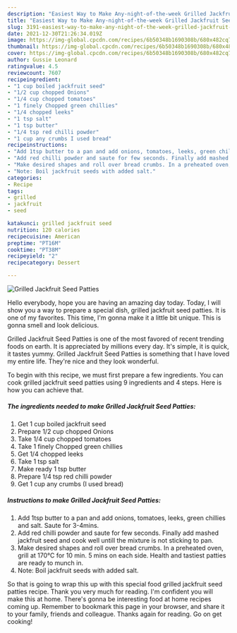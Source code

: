 ```yaml
---
description: "Easiest Way to Make Any-night-of-the-week Grilled Jackfruit Seed Patties"
title: "Easiest Way to Make Any-night-of-the-week Grilled Jackfruit Seed Patties"
slug: 3191-easiest-way-to-make-any-night-of-the-week-grilled-jackfruit-seed-patties
date: 2021-12-30T21:26:34.019Z
image: https://img-global.cpcdn.com/recipes/6b50348b1690308b/680x482cq70/grilled-jackfruit-seed-patties-recipe-main-photo.jpg
thumbnail: https://img-global.cpcdn.com/recipes/6b50348b1690308b/680x482cq70/grilled-jackfruit-seed-patties-recipe-main-photo.jpg
cover: https://img-global.cpcdn.com/recipes/6b50348b1690308b/680x482cq70/grilled-jackfruit-seed-patties-recipe-main-photo.jpg
author: Gussie Leonard
ratingvalue: 4.5
reviewcount: 7607
recipeingredient:
- "1 cup boiled jackfruit seed"
- "1/2 cup chopped Onions"
- "1/4 cup chopped tomatoes"
- "1 finely Chopped green chillies"
- "1/4 chopped leeks"
- "1 tsp salt"
- "1 tsp butter"
- "1/4 tsp red chilli powder"
- "1 cup any crumbs I used bread"
recipeinstructions:
- "Add 1tsp butter to a pan and add onions, tomatoes, leeks, green chillies and salt. Saute for 3-4mins."
- "Add red chilli powder and saute for few seconds. Finally add mashed jackfruit seed and cook well untill the mixture is not sticking to pan."
- "Make desired shapes and roll over bread crumbs. In a preheated oven, grill at 170°C for 10 min. 5 mins on each side. Health and tastiest patties are ready to munch in."
- "Note: Boil jackfruit seeds with added salt."
categories:
- Recipe
tags:
- grilled
- jackfruit
- seed

katakunci: grilled jackfruit seed 
nutrition: 120 calories
recipecuisine: American
preptime: "PT16M"
cooktime: "PT38M"
recipeyield: "2"
recipecategory: Dessert

---
```



![Grilled Jackfruit Seed Patties](https://img-global.cpcdn.com/recipes/6b50348b1690308b/680x482cq70/grilled-jackfruit-seed-patties-recipe-main-photo.jpg)

Hello everybody, hope you are having an amazing day today. Today, I will show you a way to prepare a special dish, grilled jackfruit seed patties. It is one of my favorites. This time, I'm gonna make it a little bit unique. This is gonna smell and look delicious.



Grilled Jackfruit Seed Patties is one of the most favored of recent trending foods on earth. It is appreciated by millions every day. It's simple, it is quick, it tastes yummy. Grilled Jackfruit Seed Patties is something that I have loved my entire life. They're nice and they look wonderful.


To begin with this recipe, we must first prepare a few ingredients. You can cook grilled jackfruit seed patties using 9 ingredients and 4 steps. Here is how you can achieve that.

<!--inarticleads1-->

##### The ingredients needed to make Grilled Jackfruit Seed Patties:

1. Get 1 cup boiled jackfruit seed
1. Prepare 1/2 cup chopped Onions
1. Take 1/4 cup chopped tomatoes
1. Take 1 finely Chopped green chillies
1. Get 1/4 chopped leeks
1. Take 1 tsp salt
1. Make ready 1 tsp butter
1. Prepare 1/4 tsp red chilli powder
1. Get 1 cup any crumbs (I used bread)




<!--inarticleads2-->

##### Instructions to make Grilled Jackfruit Seed Patties:

1. Add 1tsp butter to a pan and add onions, tomatoes, leeks, green chillies and salt. Saute for 3-4mins.
1. Add red chilli powder and saute for few seconds. Finally add mashed jackfruit seed and cook well untill the mixture is not sticking to pan.
1. Make desired shapes and roll over bread crumbs. In a preheated oven, grill at 170°C for 10 min. 5 mins on each side. Health and tastiest patties are ready to munch in.
1. Note: Boil jackfruit seeds with added salt.




So that is going to wrap this up with this special food grilled jackfruit seed patties recipe. Thank you very much for reading. I'm confident you will make this at home. There's gonna be interesting food at home recipes coming up. Remember to bookmark this page in your browser, and share it to your family, friends and colleague. Thanks again for reading. Go on get cooking!
